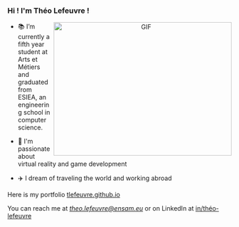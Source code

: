 ### Hi ! I'm Théo Lefeuvre ! 

<a target="_blank" align="center">
  <img align="right" top="500" height="300" width="400" alt="GIF" src="https://media.giphy.com/media/BFYqjGAbpD9ObnCjex/giphy.gif">
</a>

- 📚 I’m currently a fifth year student at Arts et Métiers and graduated from ESIEA, an engineering school in computer science.

- 🔭 I'm passionate about virtual reality and game development 

- ✈️ I dream of traveling the world and working abroad

Here is my portfolio <a href="tlefeuvre.github.io" target="blank">tlefeuvre.github.io</a>

You can reach me at *theo.lefeuvre@ensam.eu* or on LinkedIn at <a href="linkedin.com/in/théo-lefeuvre" target="blank">in/théo-lefeuvre</a>
<!--
**tlefeuvre/tlefeuvre** is a ✨ _special_ ✨ repository because its `README.md` (this file) appears on your GitHub profile.

Here are some ideas to get you started:

- 🔭 I’m currently working on ...
- 🌱 I’m currently learning ...
- 👯 I’m looking to collaborate on ...
- 🤔 I’m looking for help with ...
- 💬 Ask me about ...
- 📫 How to reach me: ...
- 😄 Pronouns: ...
- ⚡ Fun fact: ...
-->
